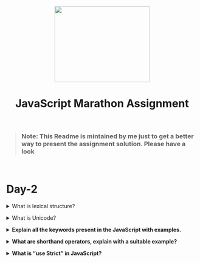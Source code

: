 <p align="center"><img height = "200px" width= "250px" src="https://play-lh.googleusercontent.com/JKzSZ8dRSeN1SENxZMulZABnssSRgGXwrDgqCquDcLbzgxGCDhogGwzYPIyrWt1-igI"/></p>
<h1 align="center">JavaScript Marathon Assignment</h1>
<br>

> ### Note: This Readme is mintained by me just to get a better way to present the assignment solution. Please have a look

<br>

# Day-2

<details>
<summary>What is lexical structure?</summary><br><b>

Lexical structure is the the bascic syntax for writing any programming language. It is also considered as the lowest level syntactical structure which needs to be follwed.
Some lexical structure rules in JavaScript is :

1.  JS is written in UNICODE(it is an iternational standard for character encoding).
2.  JS is a case sensitive language.
3.  Using semicolons are optional in JS, as it adds semicolons behind the scenes by `Automatic Semicolon Insertion` technique
    This `Automatic Semicolon Insertion` follows <a href= "https://www.freecodecamp.org/news/lets-talk-about-semicolons-in-javascript-f1fe08ab4e53/">7 Rules</a>
    to insert semicolons while parsing the code.
4.  There are two types of comments present in JS:
    - Single Line Comment(// THis is a comment)
    - Multi Line Comment(/_ This is a comment _/)
5.  Whitespaces,Line breaks and Comments are ignored whit executing.
6.  A variable name can only be start with a letter, the dollar sign ($) or an underscore \_.
7.  There are reserved keywords and future reserverd keywords whih cannot be used as a variable name.

</b></details>

<details>
<summary>What is Unicode?</summary><br><b><b>
Unicode is a international standard for character encoding. It assignes a unique code to every charcters known as code point.
This helps to identify charcter more easily and with less chances of error

Previously when UNICODE was not there, every language, machine or company uses there own encodings which results as conflicts between them.
All these conflicts are solved by UNICODE as it gives a character encoding which is accepted and used by all as common entity.

</b></details>

<details>
<summary>Explain all the keywords present in the JavaScript with examples.</summary><br><b>
  
  <center>
    <table>
      <tr>
     <td align="center"><button/><br/><b>await</b></button></td>
     <td align="center"><button/><br/><b>break</b></button></td>
     <td align="center"><button/><br/><b>case</b></button></td>
     <td align="center"><button/><br/><b>catch</b></button></td>
     <td align="center"><button/><br/><b>class</b></button></td>
     <td align="center"><button/><br/><b>const</b></button></td>
    </tr>
     <tr>
     <td align="center"><button/><br/><b>continue</b></button></td>
     <td align="center"><button/><br/><b>debugger</b></button></td>
     <td align="center"><button/><br/><b>default</b></button></td>
     <td align="center"><button/><br/><b>delete</b></button></td>
     <td align="center"><button/><br/><b>do</b></button></td>
     <td align="center"><button/><br/><b>else</b></button></td>
    </tr>
     <tr>
     <td align="center"><button/><br/><b>else</b></button></td>
     <td align="center"><button/><br/><b>enum</b></button></td>
     <td align="center"><button/><br/><b>export</b></button></td>
     <td align="center"><button/><br/><b>extends</b></button></td>
     <td align="center"><button/><br/><b>false</b></button></td>
     <td align="center"><button/><br/><b>finally</b></button></td>
    </tr>
     <tr>
     <td align="center"><button/><br/><b>for</b></button></td>
     <td align="center"><button/><br/><b>function</b></button></td>
     <td align="center"><button/><br/><b>if</b></button></td>
     <td align="center"><button/><br/><b>implements</b></button></td>
     <td align="center"><button/><br/><b>import</b></button></td>
     <td align="center"><button/><br/><b>in</b></button></td>
    </tr>
     <tr>
     <td align="center"><button/><br/><b>instanceof</b></button></td>
     <td align="center"><button/><br/><b>interface</b></button></td>
     <td align="center"><button/><br/><b>let</b></button></td>
     <td align="center"><button/><br/><b>new</b></button></td>
     <td align="center"><button/><br/><b>null</b></button></td>
     <td align="center"><button/><br/><b>package</b></button></td>
    </tr>
     <tr>
     <td align="center"><button/><br/><b>private</b></button></td>
     <td align="center"><button/><br/><b>protected</b></button></td>
     <td align="center"><button/><br/><b>public</b></button></td>
     <td align="center"><button/><br/><b>return</b></button></td>
     <td align="center"><button/><br/><b>super</b></button></td>
     <td align="center"><button/><br/><b>switch</b></button></td>
    </tr>
     <tr>
     <td align="center"><button/><br/><b>static</b></button></td>
     <td align="center"><button/><br/><b>this</b></button></td>
     <td align="center"><button/><br/><b>throw</b></button></td>
     <td align="center"><button/><br/><b>try</b></button></td>
     <td align="center"><button/><br/><b>true</b></button></td>
     <td align="center"><button/><br/><b>typeof</b></button></td>
    </tr>
     <tr>
     <td align="center"><button/><br/><b>var</b></button></td>
     <td align="center"><button/><br/><b>void</b></button></td>
     <td align="center"><button/><br/><b>while</b></button></td>
     <td align="center"><button/><br/><b>with</b></button></td>
     <td align="center"><button/><br/><b>yield</b></button></td>
    </tr>
    </table>
  </center>

</b></details>

<details>
<summary>What are shorthand operators, explain with a suitable example?</summary><br><b>

</b></details>

<details>
<summary>What is “use Strict” in JavaScript?</summary><br><b>

</b></details>
